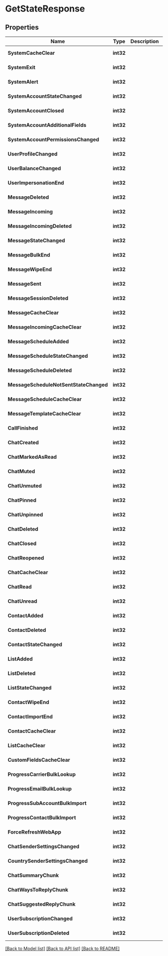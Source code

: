 # GetStateResponse

## Properties
Name | Type | Description | Notes
------------ | ------------- | ------------- | -------------
**SystemCacheClear** | **int32** |  | [default to null]
**SystemExit** | **int32** |  | [default to null]
**SystemAlert** | **int32** |  | [default to null]
**SystemAccountStateChanged** | **int32** |  | [default to null]
**SystemAccountClosed** | **int32** |  | [default to null]
**SystemAccountAdditionalFields** | **int32** |  | [default to null]
**SystemAccountPermissionsChanged** | **int32** |  | [default to null]
**UserProfileChanged** | **int32** |  | [default to null]
**UserBalanceChanged** | **int32** |  | [default to null]
**UserImpersonationEnd** | **int32** |  | [default to null]
**MessageDeleted** | **int32** |  | [default to null]
**MessageIncoming** | **int32** |  | [default to null]
**MessageIncomingDeleted** | **int32** |  | [default to null]
**MessageStateChanged** | **int32** |  | [default to null]
**MessageBulkEnd** | **int32** |  | [default to null]
**MessageWipeEnd** | **int32** |  | [default to null]
**MessageSent** | **int32** |  | [default to null]
**MessageSessionDeleted** | **int32** |  | [default to null]
**MessageCacheClear** | **int32** |  | [default to null]
**MessageIncomingCacheClear** | **int32** |  | [default to null]
**MessageScheduleAdded** | **int32** |  | [default to null]
**MessageScheduleStateChanged** | **int32** |  | [default to null]
**MessageScheduleDeleted** | **int32** |  | [default to null]
**MessageScheduleNotSentStateChanged** | **int32** |  | [default to null]
**MessageScheduleCacheClear** | **int32** |  | [default to null]
**MessageTemplateCacheClear** | **int32** |  | [default to null]
**CallFinished** | **int32** |  | [default to null]
**ChatCreated** | **int32** |  | [default to null]
**ChatMarkedAsRead** | **int32** |  | [default to null]
**ChatMuted** | **int32** |  | [default to null]
**ChatUnmuted** | **int32** |  | [default to null]
**ChatPinned** | **int32** |  | [default to null]
**ChatUnpinned** | **int32** |  | [default to null]
**ChatDeleted** | **int32** |  | [default to null]
**ChatClosed** | **int32** |  | [default to null]
**ChatReopened** | **int32** |  | [default to null]
**ChatCacheClear** | **int32** |  | [default to null]
**ChatRead** | **int32** |  | [default to null]
**ChatUnread** | **int32** |  | [default to null]
**ContactAdded** | **int32** |  | [default to null]
**ContactDeleted** | **int32** |  | [default to null]
**ContactStateChanged** | **int32** |  | [default to null]
**ListAdded** | **int32** |  | [default to null]
**ListDeleted** | **int32** |  | [default to null]
**ListStateChanged** | **int32** |  | [default to null]
**ContactWipeEnd** | **int32** |  | [default to null]
**ContactImportEnd** | **int32** |  | [default to null]
**ContactCacheClear** | **int32** |  | [default to null]
**ListCacheClear** | **int32** |  | [default to null]
**CustomFieldsCacheClear** | **int32** |  | [default to null]
**ProgressCarrierBulkLookup** | **int32** |  | [default to null]
**ProgressEmailBulkLookup** | **int32** |  | [default to null]
**ProgressSubAccountBulkImport** | **int32** |  | [default to null]
**ProgressContactBulkImport** | **int32** |  | [default to null]
**ForceRefreshWebApp** | **int32** |  | [default to null]
**ChatSenderSettingsChanged** | **int32** |  | [default to null]
**CountrySenderSettingsChanged** | **int32** |  | [default to null]
**ChatSummaryChunk** | **int32** |  | [default to null]
**ChatWaysToReplyChunk** | **int32** |  | [default to null]
**ChatSuggestedReplyChunk** | **int32** |  | [default to null]
**UserSubscriptionChanged** | **int32** |  | [default to null]
**UserSubscriptionDeleted** | **int32** |  | [default to null]

[[Back to Model list]](../README.md#documentation-for-models) [[Back to API list]](../README.md#documentation-for-api-endpoints) [[Back to README]](../README.md)


